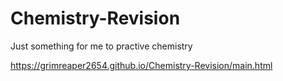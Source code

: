# Chemistry-Revision
Just something for me to practive chemistry

https://grimreaper2654.github.io/Chemistry-Revision/main.html
